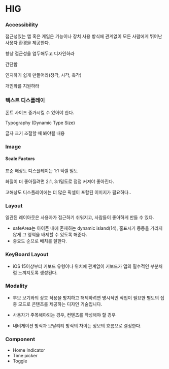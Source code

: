# HIG

### Accessibility 

접근성있는 앱 혹은 게임은 기능이나 장치 사용 방식에 관계없이 모든 사람에게 뛰어난 사용자 환경을 제공한다.

항상 접근성을 염두해두고 디자인하라 

간단함

인지하기 쉽게 만들어라(청각, 시각, 촉각)

개인화를 지원하라



### 텍스트 디스플레이 

폰트 사이즈 증가시킬 수 있어야 한다. 

Typography (Dynamic Type Size)

글자 크기 조절할 때 봐야될 내용 



### Image 

#### Scale Factors

표준 해상도 디스플레이는 1:1 픽셀 밀도 

화질이 더 좋아질려면 2:1, 3:1밀도로 점점 커져야 좋아진다.

고해상도 디스플레이에는 더 많은 픽셀이 포함된 이미지가 필요하다..



### Layout

일관된 레이아웃은 사용자가 접근하기 쉬워지고, 사람들이 좋아하게 만들 수 있다. 

- safeArea는 아이폰 내에 존재하는 dynamic island(14), 홈표시기 등등을 가리지 않게 그 영역을 배제할 수 있도록 해준다.
- 중요도 순으로 배치를 잘한다.



### KeyBoard Layout

- iOS 15이상부터 키보드 유형이나 위치에 관계없이 키보드가 앱의 필수적인 부분처럼 느껴지도록 생성된다.



### Modality

- 부모 보기와의 상호 작용을 방지하고 해제하려면 명시적인 작업이 필요한 별도의 집중 모드로 콘텐츠를 제공하는 디자인 기술입니다.

- 사용자가 주목해야되는 경우, 컨텐츠를 작성해야 할 경우

- 내비게이션 방식과 모달리티 방식의 차이는 정보의 흐름으로 결정한다.

  

### Component

- Home Indicator
- Time picker 
- Toggle



  	


